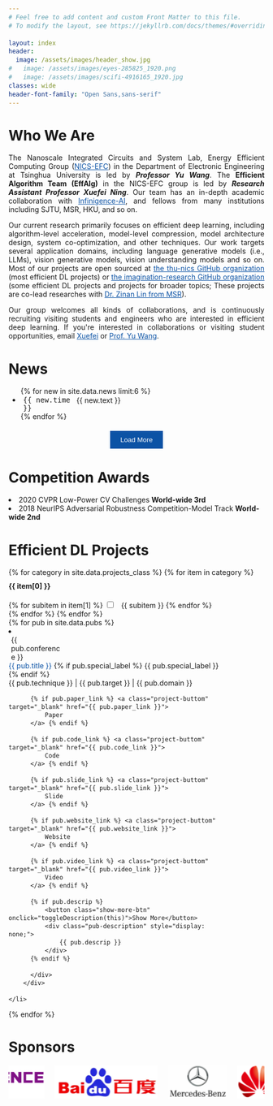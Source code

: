 ```yaml
---
# Feel free to add content and custom Front Matter to this file.
# To modify the layout, see https://jekyllrb.com/docs/themes/#overriding-theme-defaults

layout: index
header:
  image: /assets/images/header_show.jpg
#   image: /assets/images/eyes-285825_1920.png
#   image: /assets/images/scifi-4916165_1920.jpg
classes: wide
header-font-family: "Open Sans,sans-serif"
---
```

<h1 class="custom_title"> Who We Are </h1>

<p style="text-align:justify; text-justify:inter-ideograph;">
The Nanoscale Integrated Circuits and System Lab, Energy Efficient Computing Group (<a href="http://nicsefc.ee.tsinghua.edu.cn/" target="_blank" style="color: #0c53a5;">NICS-EFC</a>) in the Department of Electronic Engineering at Tsinghua University is led by <strong><i>Professor Yu Wang</i></strong>. The <strong>Efficient Algorithm Team (EffAlg)</strong> in the NICS-EFC group is led by <strong><i>Research Assistant Professor Xuefei Ning</i></strong>. Our team has an in-depth academic collaboration with <a href="https://cloud.infini-ai.com/" target="_blank" style="color: #0c53a5;">Infinigence-AI</a>, and fellows from many institutions including SJTU, MSR, HKU, and so on. </p>

<p style="text-align:justify; text-justify:inter-ideograph;">Our current research primarily focuses on efficient deep learning, including algorithm-level acceleration, model-level compression, model architecture design, system co-optimization, and other techniques. Our work targets several application domains, including language generative models (i.e., LLMs), vision generative models, vision understanding models and so on. Most of our projects are open sourced at <a href="https://github.com/thu-nics/" target="_blank" style="color: #0c53a5;">the thu-nics GitHub organization</a> (most efficient DL projects) or <a href="https://github.com/imagination-research/" target="_blank" style="color: #0c53a5;">the imagination-research GitHub organization</a> (some efficient DL projects and projects for broader topics; These projects are co-lead researches with <a href="https://zinanlin.me/" target="_blank" style="color: #0c53a5;">Dr. Zinan Lin from MSR</a>).</p>


<p style="text-align:justify; text-justify:inter-ideograph;">Our group welcomes all kinds of collaborations, and is continuously recruiting visiting students and engineers who are interested in efficient deep learning. If you're interested in collaborations or visiting student opportunities, email <a href="mailto:foxdoraame@gmail.com" style="color: #0c53a5;">Xuefei</a> or <a href="mailto:yu-wang@tsinghua.edu.cn" style="color: #0c53a5;">Prof. Yu Wang</a>.
</p>

<h1 class="custom_title"> News </h1>
<!-- Accelerating LLM and Generative AI: -->


<ul id="news-list">
{% for new in site.data.news limit:6 %}
  <li>
    <div style="display:flex;">
      <div style="display:block; width: 15%; margin-right: 5px; margin-left: 5px; min-width:100px; font-family: 'Consolas', monospace;">{{ new.time }}</div> 
      <div style="display:block; width: 85%;">
        {{ new.text }}
      </div>
    </div>
  </li>
{% endfor %}
</ul>

<button id="load-more" style="display:block; margin: 20px auto; padding: 10px 20px; background-color: #0c53a5; color: white; border: none; cursor: pointer;">Load More</button>

<script>
  let currentIndex = 6;
  const totalNews = {{ site.data.news | size }};
  const loadMoreButton = document.getElementById('load-more');
  loadMoreButton.addEventListener('click', function() {
    const newsList = document.getElementById('news-list');
    {% for new in site.data.news offset:6 %}
      if (currentIndex < totalNews) {
        const li = document.createElement('li');
        li.innerHTML = `
          <div style="display:flex;">
            <div style="display:block; width: 15%; margin-right: 5px; margin-left: 5px; min-width:100px; font-family: 'Consolas', monospace;">{{ new.time }}</div> 
            <div style="display:block; width: 85%;">
              {{ new.text }}
            </div>
          </div>
        `;
        newsList.appendChild(li);
        currentIndex++;
        if (currentIndex >= totalNews) {
          loadMoreButton.style.display = 'none';
        }
      }
    {% endfor %}
  });
</script>


<h1 class="custom_title"> Competition Awards </h1>
<li>2020 CVPR Low-Power CV Challenges <strong>World-wide 3rd</strong></li>
<li>2018 NeurIPS Adversarial Robustness Competition-Model Track <strong>World-wide 2nd</strong></li>


<h1 class="custom_title"> Efficient DL Projects </h1>
<div id="option-container">
{% for category in site.data.projects_class %}
  {% for item in category %}
    <h4 style="margin-top: 10px;">{{ item[0] }}</h4>
    <div id="{{ item[0] }}">
    {% for subitem in item[1] %}
        <label class="option_checkbox">
        <input type="checkbox" name="option" id="{{ subitem }}" class="project_class_checkbox"> 
        <span class="project_class_checkbox"> &nbsp; {{ subitem }} </span>
        </label>
    {% endfor %}
    </div>
  {% endfor %}
{% endfor %}
</div>

<div id="project-container">
{% for pub in site.data.pubs %}
    <li data-technique="{{ pub.technique }}" data-target="{{ pub.target }}" data-domain="{{ pub.domain }}">
        <div class="project_card">
          <div style="display:block; width: 15%; margin-right: 5px; margin-left: 5px; min-width:100px">{{ pub.conference }}</div> 
          <div style="display:block; width: 85%;">
              <span style="color: #0c53a5">{{ pub.title }} </span> 
              {% if pub.special_label %} 
                <span class="project-special-label">
                  {{ pub.special_label }}
                </span> 
              {% endif %} 
              <br/> 
              {{ pub.technique }} | {{ pub.target }} | {{ pub.domain }}

          {% if pub.paper_link %} <a class="project-buttom" target="_blank" href="{{ pub.paper_link }}">
              Paper
          </a> {% endif %}

          {% if pub.code_link %} <a class="project-buttom" target="_blank" href="{{ pub.code_link }}">
              Code
          </a> {% endif %}

          {% if pub.slide_link %} <a class="project-buttom" target="_blank" href="{{ pub.slide_link }}">
              Slide
          </a> {% endif %}

          {% if pub.website_link %} <a class="project-buttom" target="_blank" href="{{ pub.website_link }}">
              Website
          </a> {% endif %}

          {% if pub.video_link %} <a class="project-buttom" target="_blank" href="{{ pub.video_link }}">
              Video
          </a> {% endif %}

          {% if pub.descrip %}
              <button class="show-more-btn" onclick="toggleDescription(this)">Show More</button>
              <div class="pub-description" style="display: none;">
                  {{ pub.descrip }}
              </div>
          {% endif %}
          
          </div>
        </div>
        
    </li>
{% endfor %}
</div>


<script>
function toggleDescription(button) {
    const description = button.nextElementSibling;
    if (description.style.display === "none") {
        description.style.display = "block";
        button.textContent = "Show Less";
    } else {
        description.style.display = "none";
        button.textContent = "Show More";
    }
}
</script>

<style>
.show-more-btn {
    margin-top: 10px;
    padding: 5px 10px;
    background-color: #0c53a5;
    color: white;
    border: none;
    cursor: pointer;
}

.pub-description {
    margin-top: 10px;
    padding: 10px;
    background-color: #f9f9f9;
    border: 1px solid #ddd;
}
</style>


<h1 class="custom_title"> Sponsors </h1>
<div class="sponsors-wrapper">
  <div class="sponsors-container">
    <img src="/assets/sponsers/infini.png" alt="Sponsor 1" class="sponsor-logo">
    <img src="/assets/sponsers/baidu.png" alt="Sponsor 1" class="sponsor-logo">
    <img src="/assets/sponsers/benz.png" alt="Sponsor 2" class="sponsor-logo">
    <img src="/assets/sponsers/huawei.png" alt="Sponsor 3" class="sponsor-logo">
    <img src="/assets/sponsers/meituan.png" alt="Sponsor 4" class="sponsor-logo">
    <img src="/assets/sponsers/oppo.png" alt="Sponsor 5" class="sponsor-logo">
    <img src="/assets/sponsers/tower.png" alt="Sponsor 6" class="sponsor-logo">
    <img src="/assets/sponsers/toyota.png" alt="Sponsor 7" class="sponsor-logo">
    <img src="/assets/sponsers/zongmu.png" alt="Sponsor 8" class="sponsor-logo">
  </div>
</div>

<style>
.sponsors-wrapper {
    overflow: hidden; /* 隐藏溢出内容 */
    width: 100%; /* 确保容器宽度 */
}

.sponsors-container {
    display: flex;
    justify-content: center; /* 水平居中 */
    flex-wrap: nowrap; /* 不换行 */
    gap: 20px; /* logo 之间的间距 */
    animation: scroll 20s linear infinite; /* 滚动动画 */
}

.sponsor-logo {
    height: 65px; /* 统一高度 */
    width: auto; /* 自动调整宽度以保持比例 */
    object-fit: contain; /* 保持图像比例 */
}

@keyframes scroll {
    0% {
        transform: translateX(calc(-100% + 100vw));
    }
    100% {
        transform: translateX(0);
    }
}
</style>